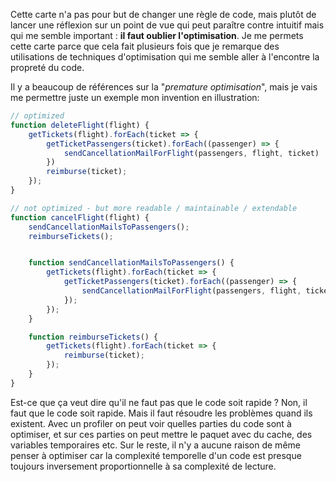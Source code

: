 
Cette carte n'a pas pour but de changer une règle de code, mais plutôt de lancer une réflexion sur un point de vue qui peut paraître contre intuitif mais qui me semble important : **il faut oublier l'optimisation**. Je me permets cette carte parce que cela fait plusieurs fois que je remarque des utilisations de techniques d'optimisation qui me semble aller à l'encontre la propreté du code.

Il y a beaucoup de références sur la "*premature optimisation*", mais je vais me permettre juste un exemple mon invention en illustration:

```js
// optimized
function deleteFlight(flight) {
    getTickets(flight).forEach(ticket => {
        getTicketPassengers(ticket).forEach((passenger) => {
            sendCancellationMailForFlight(passengers, flight, ticket)
        })
        reimburse(ticket);
    });
}

// not optimized - but more readable / maintainable / extendable
function cancelFlight(flight) {
    sendCancellationMailsToPassengers();
    reimburseTickets();


    function sendCancellationMailsToPassengers() {
        getTickets(flight).forEach(ticket => {
            getTicketPassengers(ticket).forEach((passenger) => {
                sendCancellationMailForFlight(passengers, flight, ticket)
            });
        });
    }

    function reimburseTickets() {
        getTickets(flight).forEach(ticket => {
            reimburse(ticket);
        });
    }
}
```

Est-ce que ça veut dire qu'il ne faut pas que le code soit rapide ? Non, il faut que le code soit rapide. Mais il faut résoudre les problèmes quand ils existent. Avec un profiler on peut voir quelles parties du code sont à optimiser, et sur ces parties on peut mettre le paquet avec du cache, des variables temporaires etc. Sur le reste, il n'y a aucune raison de même penser à optimiser car la complexité temporelle d'un code est presque toujours inversement proportionnelle à sa complexité de lecture.
